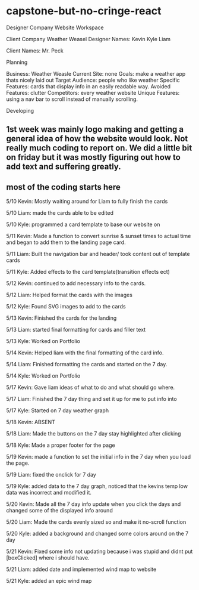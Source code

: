 # capstone-but-no-cringe-react

Designer Company
Website Workspace




Client Company
Weather Weasel
Designer Names:
Kevin
Kyle
Liam


Client Names:
Mr. Peck





Planning

Business: Weather Weasle
Current Site: none
Goals: make a weather app thats nicely laid out 
Target Audience: people who like weather
Specific Features: cards that display info in an easily readable way.
Avoided Features: clutter 
Competitors: every weather website
Unique Features: using a nav bar to scroll instead of manually scrolling.


Developing

1st week was mainly logo making and getting a general idea of how the website would look. Not really much coding to report on. We did a little bit on friday but it was mostly figuring out how to add text and suffering greatly.
-------------------------------
most of the coding starts here
-------------------------------

5/10 Kevin: Mostly waiting around for Liam to fully finish the cards

5/10 Liam: made the cards able to be edited

5/10 Kyle: programmed a card template to base our website on


5/11 Kevin: Made a function to convert sunrise & sunset times to actual time and began to add them to the landing page card.

5/11 Liam: Built the navigation bar and header/ took content out of template cards

5/11 Kyle: Added effects to the card template(transition effects ect)


5/12 Kevin: continued to add necessary info to the cards.

5/12 Liam: Helped format the cards with the images

5/12 Kyle: Found SVG images to add to the cards


5/13 Kevin: Finished the cards for the landing

5/13 Liam: started final formatting for cards and filler text

5/13 Kyle: Worked on Portfolio


5/14 Kevin: Helped liam with the final formatting of the card info.

5/14 Liam: Finished formatting the cards and started on the 7 day.

5/14 Kyle: Worked on Portfolio


5/17 Kevin: Gave liam ideas of what to do and what should go where.

5/17 Liam: Finished the 7 day thing and set it up for me to put info into

5/17 Kyle: Started on 7 day weather graph




5/18 Kevin: ABSENT

5/18 Liam: Made the buttons on the 7 day stay highlighted after clicking

5/18 Kyle: Made a proper footer for the page


5/19 Kevin: made a function to set the initial info in the 7 day when you load the page.

5/19 Liam: fixed the onclick for 7 day

5/19 Kyle: added data to the 7 day graph, noticed that the kevins temp low data was incorrect and modified it.


5/20 Kevin: Made all the 7 day info update when you click the days and changed some of the displayed info around

5/20 Liam: Made the cards evenly sized so and make it no-scroll function

5/20 Kyle: added a background and changed some colors around on the 7 day


5/21 Kevin: Fixed some info not updating because i was stupid and didnt put [boxClicked] where i should have.

5/21 Liam: added date and implemented wind map to website

5/21 Kyle: added an epic wind map
